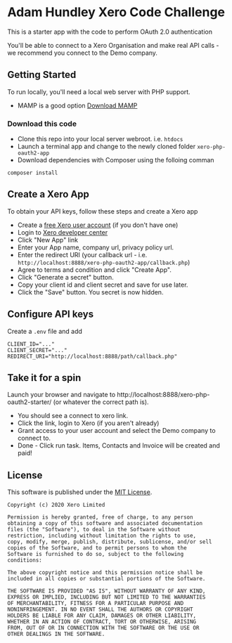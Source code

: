 # Adam Hundley Xero Code Challenge

This is a starter app with the code to perform OAuth 2.0 authentication

You'll be able to connect to a Xero Organisation and make real API calls - we recommend you connect to the Demo company.

## Getting Started
To run locally, you'll need a local web server with PHP support.  
* MAMP is a good option [Download MAMP](https://www.mamp.info/en/downloads/) 

### Download this code
* Clone this repo into your local server webroot. i.e. `htdocs`
* Launch a terminal app and change to the newly cloned folder `xero-php-oauth2-app`
* Download dependencies with Composer using the folloing comman

```
composer install
```

## Create a Xero App
To obtain your API keys, follow these steps and create a Xero app

* Create a [free Xero user account](https://www.xero.com/us/signup/api/) (if you don't have one)
* Login to [Xero developer center](https://developer.xero.com/myapps)
* Click "New App" link
* Enter your App name, company url, privacy policy url.
* Enter the redirect URI (your callback url - i.e. `http://localhost:8888/xero-php-oauth2-app/callback.php`)
* Agree to terms and condition and click "Create App".
* Click "Generate a secret" button.
* Copy your client id and client secret and save for use later.
* Click the "Save" button. You secret is now hidden.

## Configure API keys
Create a `.env` file and add
```
CLIENT_ID="..."
CLIENT_SECRET="..."
REDIRECT_URI="http://localhost:8888/path/callback.php"
```
## Take it for a spin
Launch your browser and navigate to http://localhost:8888/xero-php-oauth2-starter/ (or whatever the correct path is). 

- You should see a connect to xero link.
- Click the link, login to Xero (if you aren't already)
- Grant access to your user account and select the Demo company to connect to.
- Done - Click run task. Items, Contacts and Invoice will be created and paid!

## License

This software is published under the [MIT License](http://en.wikipedia.org/wiki/MIT_License).

	Copyright (c) 2020 Xero Limited

	Permission is hereby granted, free of charge, to any person
	obtaining a copy of this software and associated documentation
	files (the "Software"), to deal in the Software without
	restriction, including without limitation the rights to use,
	copy, modify, merge, publish, distribute, sublicense, and/or sell
	copies of the Software, and to permit persons to whom the
	Software is furnished to do so, subject to the following
	conditions:

	The above copyright notice and this permission notice shall be
	included in all copies or substantial portions of the Software.

	THE SOFTWARE IS PROVIDED "AS IS", WITHOUT WARRANTY OF ANY KIND,
	EXPRESS OR IMPLIED, INCLUDING BUT NOT LIMITED TO THE WARRANTIES
	OF MERCHANTABILITY, FITNESS FOR A PARTICULAR PURPOSE AND
	NONINFRINGEMENT. IN NO EVENT SHALL THE AUTHORS OR COPYRIGHT
	HOLDERS BE LIABLE FOR ANY CLAIM, DAMAGES OR OTHER LIABILITY,
	WHETHER IN AN ACTION OF CONTRACT, TORT OR OTHERWISE, ARISING
	FROM, OUT OF OR IN CONNECTION WITH THE SOFTWARE OR THE USE OR
	OTHER DEALINGS IN THE SOFTWARE.

